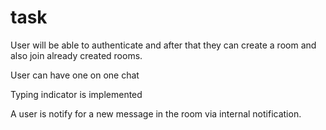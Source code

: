 # task

User will be able to authenticate and after that they can create a room and also join already created rooms.

User can have one on one chat

Typing indicator is implemented 

A user is notify for a new message in the room via internal notification.